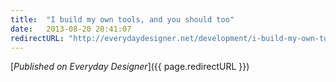 ```yaml
---
title:  "I build my own tools, and you should too"
date:   2013-08-20 20:41:07
redirectURL: "http://everydaydesigner.net/development/i-build-my-own-tools-and-you-should-too"
---
```


[*Published on Everyday Designer*]({{ page.redirectURL }})
